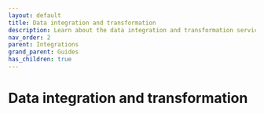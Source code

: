 ```yaml
---
layout: default
title: Data integration and transformation
description: Learn about the data integration and transformation services that integrate with Firebolt. 
nav_order: 2
parent: Integrations
grand_parent: Guides
has_children: true
---
```


# Data integration and transformation
